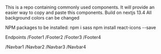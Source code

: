 This is a repo containing commonly used components. It will provide an easier way to copy and paste this components.
Build on nextjs 13.4
All background colors can be changed

NPM packages to be installed:
npm i sass
npm install react-icons --save

Endpoints
/Footer1
/Footer2
/Footer3
/Footer4

/Navbar1
/Navbar2
/Navbar3
/Navbar4
